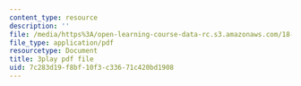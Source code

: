 ```yaml
---
content_type: resource
description: ''
file: /media/https%3A/open-learning-course-data-rc.s3.amazonaws.com/18-06sc-linear-algebra-fall-2011/7c283d19f8bf10f3c33671c420bd1908_8o5Cmfpeo6g.pdf
file_type: application/pdf
resourcetype: Document
title: 3play pdf file
uid: 7c283d19-f8bf-10f3-c336-71c420bd1908
---
```

